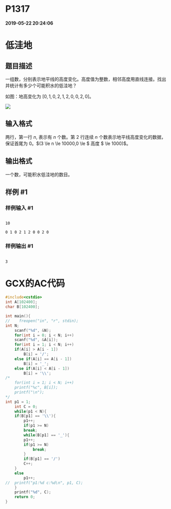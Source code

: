 
# P1317

**2019-05-22 20:24:06**
    
# 低洼地

## 题目描述

一组数，分别表示地平线的高度变化。高度值为整数，相邻高度用直线连接。找出并统计有多少个可能积水的低洼地？

如图：地高变化为 $[0,1,0,2,1,2,0,0,2,0]$。

![](https://cdn.luogu.com.cn/upload/image_hosting/c1zyz8wu.png)

## 输入格式

两行，第一行 $n,$ 表示有 $n$ 个数。第 $2$ 行连续 $n$ 个数表示地平线高度变化的数据，保证首尾为 $0$。$(3 \le n \le 10000,0 \le $ 高度 $ \le 1000)$。

## 输出格式

一个数，可能积水低洼地的数目。

## 样例 #1

### 样例输入 #1

```
10
0 1 0 2 1 2 0 0 2 0
```

### 样例输出 #1

```
3
```

# GCX的AC代码
```cpp
#include<cstdio>
int A[102400];
char B[102400];

int main(){
//    freopen("in", "r", stdin);
int N;
    scanf("%d", &N);
    for(int i = 0; i < N; i++)
	scanf("%d", &A[i]);
    for(int i = 1; i < N; i++)
	if(A[i] > A[i - 1])
	    B[i] = '/';
	else if(A[i] == A[i - 1])
	    B[i] = '_';
	else if(A[i] < A[i - 1])
	    B[i] = '\\';
/*
    for(int i = 1; i < N; i++)
	printf("%c", B[i]);
    printf("\n");
*/
int p1 = 1;
    int C = 0;
    while(p1 < N){
	if(B[p1] == '\\'){
	    p1++;
	    if(p1 >= N)
		break;
	    while(B[p1] == '_'){
		p1++;
		if(p1 >= N)
		    break;
	    }
	    if(B[p1] == '/')
		C++;
	}
	else
	    p1++;
//	printf("p1:%d c:%d\n", p1, C);
    }
    printf("%d", C);
    return 0;
}

```


